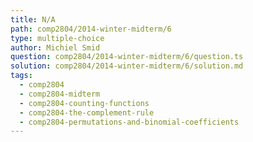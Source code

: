 ```yaml
---
title: N/A
path: comp2804/2014-winter-midterm/6
type: multiple-choice
author: Michiel Smid
question: comp2804/2014-winter-midterm/6/question.ts
solution: comp2804/2014-winter-midterm/6/solution.md
tags:
  - comp2804
  - comp2804-midterm
  - comp2804-counting-functions
  - comp2804-the-complement-rule
  - comp2804-permutations-and-binomial-coefficients
---
```

